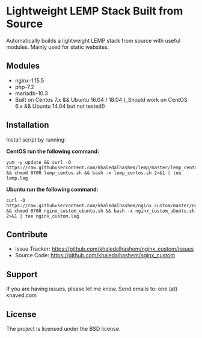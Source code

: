# Lightweight LEMP Stack Built from Source

Automatically builds a lightweight LEMP stack from source with useful modules. Mainly used for static websites.

Modules
--------

- nginx-1.15.5
- php-7.2
- mariadb-10.3
- Built on Centos 7.x && Ubuntu 16.04 / 18.04 (_Should work on CentOS 6.x && Ubuntu 14.04 but not tested!)

Installation
------------

Install script by running:

  **CentOS run the following command:**

    yum -y update && curl -O https://raw.githubusercontent.com/khaledalhashem/lemp/master/lemp_centos.sh && chmod 0700 lemp_centos.sh && bash -x lemp_centos.sh 2>&1 | tee lemp.log

  **Ubuntu run the following command:**

    curl -O https://raw.githubusercontent.com/khaledalhashem/nginx_custom/master/nginx_custom_ubuntu.sh && chmod 0700 nginx_custom_ubuntu.sh && bash -x nginx_custom_ubuntu.sh 2>&1 | tee nginx_custom.log

Contribute
----------

  - Issue Tracker: https://github.com/khaledalhashem/nginx_custom/issues
  - Source Code: https://github.com/khaledalhashem/nginx_custom

Support
-------

  If you are having issues, please let me know.
  Send emails to: one (at) knaved.com

License
-------

The project is licensed under the BSD license.
